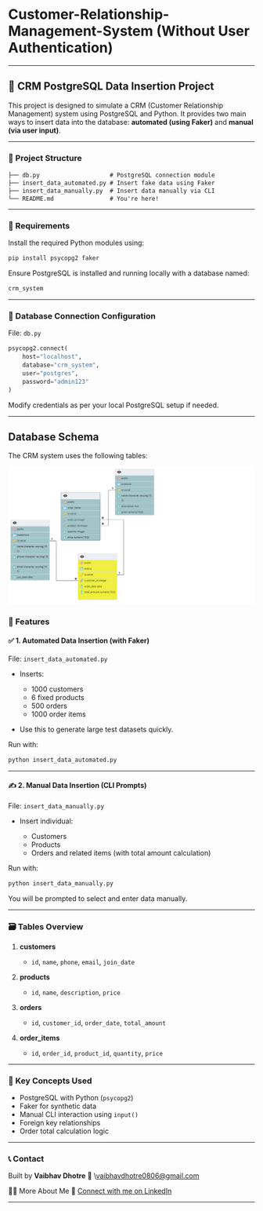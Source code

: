 # Customer-Relationship-Management-System (Without User Authentication)
---
## 📘 CRM PostgreSQL Data Insertion Project

This project is designed to simulate a CRM (Customer Relationship Management) system using PostgreSQL and Python. It provides two main ways to insert data into the database: **automated (using Faker)** and **manual (via user input)**.

---

### 📂 Project Structure

```
├── db.py                    # PostgreSQL connection module
├── insert_data_automated.py # Insert fake data using Faker
├── insert_data_manually.py  # Insert data manually via CLI
└── README.md                # You're here!
```

---

### 🔧 Requirements

Install the required Python modules using:

```bash
pip install psycopg2 faker
```

Ensure PostgreSQL is installed and running locally with a database named:

```bash
crm_system
```

---

### 🔗 Database Connection Configuration

File: `db.py`

```python
psycopg2.connect(
    host="localhost",
    database="crm_system",
    user="postgres",
    password="admin123"
)
```

Modify credentials as per your local PostgreSQL setup if needed.

---
## Database Schema

The CRM system uses the following tables:

![ER Diagram](er_diagram.png)

### 📌 Features

#### ✅ 1. Automated Data Insertion (with Faker)

File: `insert_data_automated.py`

* Inserts:

  * 1000 customers
  * 6 fixed products
  * 500 orders
  * 1000 order items
* Use this to generate large test datasets quickly.

Run with:

```bash
python insert_data_automated.py
```

---

#### ✍️ 2. Manual Data Insertion (CLI Prompts)

File: `insert_data_manually.py`

* Insert individual:

  * Customers
  * Products
  * Orders and related items (with total amount calculation)

Run with:

```bash
python insert_data_manually.py
```

You will be prompted to select and enter data manually.

---

### 🗃️ Tables Overview

1. **customers**

   * `id`, `name`, `phone`, `email`, `join_date`

2. **products**

   * `id`, `name`, `description`, `price`

3. **orders**

   * `id`, `customer_id`, `order_date`, `total_amount`

4. **order\_items**

   * `id`, `order_id`, `product_id`, `quantity`, `price`

---

### 🧠 Key Concepts Used

* PostgreSQL with Python (`psycopg2`)
* Faker for synthetic data
* Manual CLI interaction using `input()`
* Foreign key relationships
* Order total calculation logic

---

### 📞 Contact

Built by **Vaibhav Dhotre**
📧 \vaibhavdhotre0806@gmail.com

🙋‍♂️ More About Me
🔗 [Connect with me on LinkedIn](https://www.linkedin.com/in/vaibhavd08/)

---
